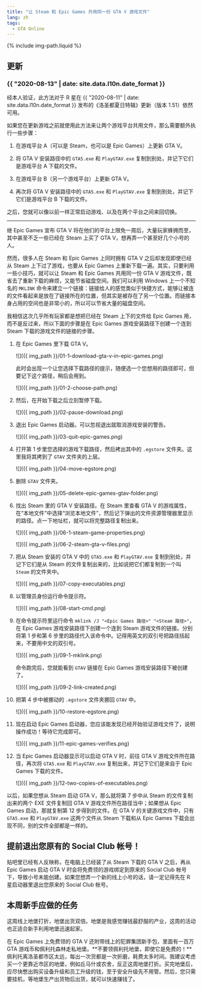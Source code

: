 ```yaml
---
title: "让 Steam 和 Epic Games 共用同一份 GTA V 游戏文件"
lang: zh
tags:
  - GTA Online
---
```

{% include img-path.liquid %}

## 更新

### {{ "2020-08-13" | date: site.data.l10n.date_format }}

经本人验证，此方法对于 R 星在 {{ "2020-08-11" | date: site.data.l10n.date_format }} 发布的《洛圣都夏日特辑》更新（版本 1.51）依然可用。

如果您在更新游戏之前就使用此方法来让两个游戏平台共用文件，那么需要额外执行一些步骤：

1.	在游戏平台 A（可以是 Steam，也可以是 Epic Games）上更新 GTA V。

2.	将 GTA V 安装路径中的 `GTA5.exe` 和 `PlayGTAV.exe` 复制到别处，并记下它们是游戏平台 A 下载的文件。

3.	在游戏平台 B（另一个游戏平台）上更新 GTA V。

4.	再次将 GTA V 安装路径中的 `GTA5.exe` 和 `PlayGTAV.exe` 复制到别处，并记下它们是游戏平台 B 下载的文件。

之后，您就可以像以前一样正常启动游戏、以及在两个平台之间来回切换。

---

继 Epic Games 宣布 GTA V 将在他们的平台上限免一周后，大量玩家蜂拥而至，其中甚至不乏一些已经在 Steam 上买了 GTA V，想再弄一个甚至好几个小号的人。

然而，很多人在 Steam 和 Epic Games 上同时拥有 GTA V 之后却发现即使已经从 Steam 上下过了游戏，也要从 Epic Games 上重新下载一遍。其实，只要利用一些小技巧，就可以让 Steam 和 Epic Games 共用同一份 GTA V 游戏文件，既省去了重新下载的麻烦，又能节省磁盘空间。我们可以利用 Windows 上一个不知名的 `MKLINK` 命令来建立一个链接：链接给人的感觉类似于快捷方式，能够让被连的文件看起来是放在了链接所在的位置，但其实是被存在了另一个位置。而链接本身占用的空间也是非常小的，所以可以节省大量的磁盘空间。

我相信这次几乎所有玩家都是想把已经在 Steam 上下的文件给 Epic Games 用，而不是反过来，所以下面的步骤是在 Epic Games 游戏安装路径下创建一个连到 Steam 下载的游戏文件的链接的步骤。

1.  在 Epic Games 里下载 GTA V。

    ![]({{ img_path }}/01-1-download-gta-v-in-epic-games.png)

    此时会出现一个让您选择下载路径的提示，随便选一个您想用的路径即可，但要记下这个路径，稍后会用到。

    ![]({{ img_path }}/01-2-choose-path.png)

2.  然后，在开始下载之后立刻暂停下载。

    ![]({{ img_path }}/02-pause-download.png)

3.  退出 Epic Games 启动器。可以忽视退出就取消游戏安装的警告。

    ![]({{ img_path }}/03-quit-epic-games.png)

4.  打开第 1 步里您选择的游戏下载路径，然后拷出其中的 `.egstore` 文件夹。这里我将其拷到了 `GTAV` 文件夹的上层。

    ![]({{ img_path }}/04-move-egstore.png)

5.  删除 `GTAV` 文件夹。

    ![]({{ img_path }}/05-delete-epic-games-gtav-folder.png)

6.  找出 Steam 里的 GTA V 安装路径。在 Steam 里查看 GTA V 的游戏属性，在“本地文件”中选择“浏览本地文件”，然后记下弹出的文件资源管理器里显示的路径。点一下地址栏，就可以将完整路径复制出来。

    ![]({{ img_path }}/06-1-steam-game-properties.png)

    ![]({{ img_path }}/06-2-steam-gta-v-files.png)

7.  把从 Steam 安装的 GTA V 中的 `GTA5.exe` 和 `PlayGTAV.exe` 复制到别处，并记下它们是从 Steam 的文件复制出来的，比如说把它们都复制到一个叫 `Steam` 的文件夹中。

    ![]({{ img_path }}/07-copy-executables.png)

8.  以管理员身份运行命令提示符。

    ![]({{ img_path }}/08-start-cmd.png)

9.  在命令提示符里运行命令 `mklink /J "<Epic Games 路径>" "<Steam 路径>"`，在 Epic Games 游戏安装路径下创建一个连到 Steam 游戏文件的链接。分别将第 1 步和第 6 步里的路径代入该命令中。记得用英文的双引号把路径括起来，不要用中文的双引号。

    ![]({{ img_path }}/09-1-mklink.png)

    命令跑完后，您就能看到 `GTAV` 链接在 Epic Games 游戏安装路径下被创建了。

    ![]({{ img_path }}/09-2-link-created.png)

10. 把第 4 步中被挪动的 `.egstore` 文件夹挪回 `GTAV` 中。

    ![]({{ img_path }}/10-restore-egstore.png)

11. 现在启动 Epic Games 启动器，您应该能发现已经开始验证游戏文件了，说明操作成功！等待它完成即可。

    ![]({{ img_path }}/11-epic-games-verifies.png)

12. 当 Epic Games 启动器显示可以启动 GTA V 时，前往 GTA V 游戏文件所在路径，再次将 `GTA5.exe` 和 `PlayGTAV.exe` 复制出来，并记下它们是来自于 Epic Games 下载的文件。

    ![]({{ img_path }}/12-two-copies-of-executables.png)

以后，如果您想从 Steam 启动 GTA V，那么就将第 7 步中从 Steam 的文件复制出来的两个 EXE 文件复制回 GTA V 游戏文件所在路径当中；如果想从 Epic Games 启动，那就复制第 12 步得到的文件。在 GTA V 的关键游戏文件中，只有 `GTA5.exe` 和 `PlayGTAV.exe` 这两个文件从 Steam 下载和从 Epic Games 下载会出现不同，别的文件全部都是一样的。

## 提前退出您原有的 Social Club 帐号！

贴吧里已经有人反映称，在电脑上已经装了从 Steam 下载的 GTA V 之后，再从 Epic Games 启动 GTA V 时会将免费领的游戏绑定到原来的 Social Club 帐号下，导致小号未能创建。如果您想弄一个新的线上小号的话，请一定记得先在 R 星启动器里退出您原来的 Social Club 帐号。

## 本周新手应做的任务

这周线上地堡打折，地堡出货双倍。地堡是我感觉赚钱最舒服的产业，这周的活动也正适合新手利用地堡迅速起家。

在 Epic Games 上免费领的 GTA V 还附带线上的犯罪集团新手包，里面有一百万 GTA 游戏币和佩利托森林走私地堡。**不要领佩利托地堡，即使它是免费的！**佩利托离洛圣都市区太远，每出一次货都是一次折磨，耗费太多时间。我建议考虑买一个更靠近市区的地堡，例如丘马什或农舍，反正这周地堡打折。买完地堡后，应尽快憋出购买设备升级和员工升级的钱，至于安全升级先不用管。然后，您只需要挂机，等地堡生产出货物后出货，就可以快速赚钱了。
